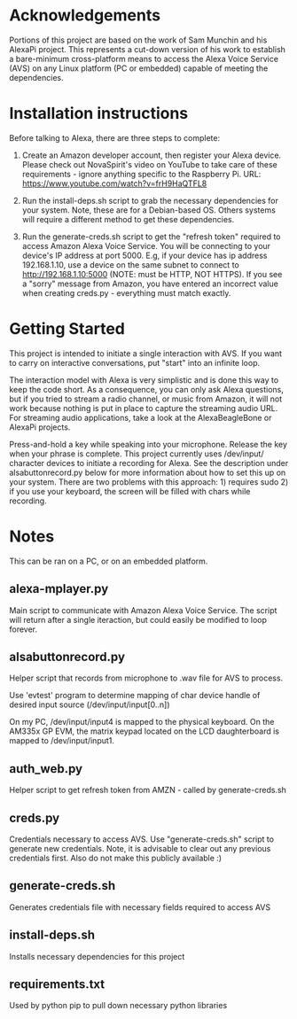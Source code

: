 Acknowledgements
================
Portions of this project are based on the work of Sam Munchin and his
AlexaPi project.  This represents a cut-down version of his work to establish
a bare-minimum cross-platform means to access the Alexa Voice Service (AVS)
on any Linux platform (PC or embedded) capable of meeting the dependencies.

Installation instructions
=========================
Before talking to Alexa, there are three steps to complete:

1. Create an Amazon developer account, then register your Alexa device.
Please check out NovaSpirit's video on YouTube to take care of these 
requirements - ignore anything specific to the Raspberry Pi.
URL: https://www.youtube.com/watch?v=frH9HaQTFL8

2. Run the install-deps.sh script to grab the necessary dependencies for your
system.  Note, these are for a Debian-based OS.  Others systems will require
a different method to get these dependencies.

3. Run the generate-creds.sh script to get the "refresh token" required to
access Amazon Alexa Voice Service.  You will be connecting to your device's
IP address at port 5000.  E.g, if your device has ip address 192.168.1.10,
use a device on the same subnet to connect to http://192.168.1.10:5000 (NOTE:
must be HTTP, NOT HTTPS).  If you see a "sorry" message from Amazon, you
have entered an incorrect value when creating creds.py - everything must match
exactly.

Getting Started
===============
This project is intended to initiate a single interaction with AVS.  If you
want to carry on interactive conversations, put "start" into an infinite
loop.

The interaction model with Alexa is very simplistic and is done this way to keep
the code short.  As a consequence, you can only ask Alexa questions, but if
you tried to stream a radio channel, or music from Amazon, it will not work
because nothing is put in place to capture the streaming audio URL.  For
streaming audio applications, take a look at the AlexaBeagleBone or AlexaPi
projects.

Press-and-hold a key while speaking into your microphone.  Release the key when 
your phrase is complete.  This project currently uses /dev/input/ character 
devices to initiate a recording for Alexa.  See the description under 
alsabuttonrecord.py below for more information about how to set this up on your
system.  There are two problems with this approach: 1) requires sudo 2) if you
use your keyboard, the screen will be filled with chars while recording.

Notes
=====
This can be ran on a PC, or on an embedded platform.

alexa-mplayer.py
----------------
Main script to communicate with Amazon Alexa Voice Service.  The script will 
return after a single iteraction, but could easily be modified to loop forever.

alsabuttonrecord.py
-------------------
Helper script that records from microphone to .wav file for AVS to process.

Use 'evtest' program to determine mapping of char device handle of desired
input source (/dev/input/input[0..n])

On my PC, /dev/input/input4 is mapped to the physical keyboard.
On the AM335x GP EVM, the matrix keypad located on the LCD daughterboard is
mapped to /dev/input/input1.

auth_web.py
-----------
Helper script to get refresh token from AMZN - called by generate-creds.sh

creds.py
--------
Credentials necessary to access AVS.  Use "generate-creds.sh" script to generate 
new credentials.  Note, it is advisable to clear out any previous credentials
first.  Also do not make this publicly available :)

generate-creds.sh
-----------------
Generates credentials file with necessary fields required to access AVS 

install-deps.sh
---------------
Installs necessary dependencies for this project

requirements.txt
----------------
Used by python pip to pull down necessary python libraries
